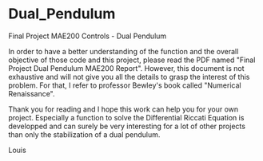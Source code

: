 # Dual_Pendulum
Final Project MAE200 Controls - Dual Pendulum

In order to have a better understanding of the function and the overall objective of those code and this project, please read the PDF named "Final Project Dual Pendulum MAE200 Report".
However, this document is not exhaustive and will not give you all the details to grasp the interest of this problem. 
For that, I refer to professor Bewley's book called "Numerical Renaissance". 

Thank you for reading and I hope this work can help you for your own project. Especially a function to solve the Differential Riccati Equation is developped and 
can surely be very interesting for a lot of other projects than only the stabilization of a dual pendulum. 

Louis 
